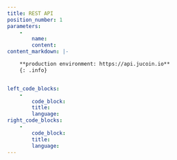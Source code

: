 ```yaml
---
title: REST API
position_number: 1
parameters:
    -
        name:
        content:
content_markdown: |-

    **production environment: https://api.jucoin.io**
    {: .info}


left_code_blocks:
    -
        code_block:
        title:
        language:
right_code_blocks:
    -
        code_block:
        title:
        language:
---
```

